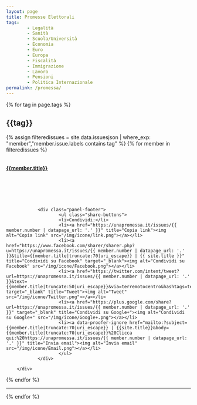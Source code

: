 ```yaml
---
layout: page
title: Promesse Elettorali
tags:
        - Legalità
        - Sanità
        - Scuola/Università
        - Economia
        - Euro
        - Europa
        - Fiscalità
        - Immigrazione
        - Lavoro
        - Pensioni
        - Politica Internazionale
permalink: /promessa/
---
```


{% for tag in page.tags %}
<div class="row">

<h2>{{tag}}</h2>

{% assign filteredissues = site.data.issuesjson | where_exp: "member","member.issue.labels contains tag" %}
{% for member in filteredissues %}
<div class="col-md-4 col-xs-12">
        <div class="panel panel-default">
                <div class="panel-body" style="min-height:120px;max-height:120px;overflow-y:hidden;">
                        <a href="{{site.url}}/promessa/{{member.number}}">
                        <h4>{{member.title}}</h4>
                        </a>
                </div>

                <div class="panel-footer">
                        <ul class="share-buttons">
                        <li>Condividi:</li>
                        <li><a href="https://unapromessa.it/issues/{{ member.number | datapage_url: '.' }}" title="Copia link"><img alt="Copia link" src="/img/icone/link.png"></a></li>
                        <li><a href="https://www.facebook.com/sharer/sharer.php?u=https://unapromessa.it/issues/{{ member.number | datapage_url: '.' }}&title={{member.title|truncate:70|uri_escape}} | {{ site.title }}" title="Condividi su Facebook" target="_blank"><img alt="Condividi su Facebook" src="/img/icone/Facebook.png"></a></li>
                        <li><a href="https://twitter.com/intent/tweet?url=https://unapromessa.it/issues/{{ member.number | datapage_url: '.' }}&text={{member.title|truncate:50|uri_escape}}&via=terremotocentro&hashtags=terremotocentroitalia" target="_blank" title="Tweet"><img alt="Tweet" src="/img/icone/Twitter.png"></a></li>
                        <li><a href="https://plus.google.com/share?url=https://unapromessa.it/issues/{{ member.number | datapage_url: '.' }}" target="_blank" title="Condividi su Google+"><img alt="Condividi su Google+" src="/img/icone/Google+.png"></a></li>
                        <li><a data-proofer-ignore href="mailto:?subject={{member.title|truncate:70|uri_escape}} | {{site.title}}&body={{member.title|truncate:70|uri_escape}}%20Clicca qui:%20https://unapromessa.it/issues/{{ member.number | datapage_url: '.' }}" title="Invia email"><img alt="Invia email" src="/img/icone/Email.png"></a></li>
                        </ul>
                </div>

        </div>
</div>
{% endfor %}

</div>
<hr class="col-md-12"/>
{% endfor %}



